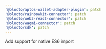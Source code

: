 ```yaml
---
'@blocto/aptos-wallet-adapter-plugin': patch
'@blocto/rainbowkit-connector': patch
'@blocto/web3-react-connector': patch
'@blocto/wagmi-connector': patch
'@blocto/sdk': patch
---
```


Add support for native ES6 import
